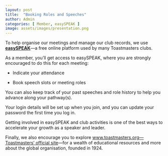 ```yaml
---
layout: post
title:  "Booking Roles and Speeches"
author: Admin
categories: [ Member, easySPEAK ]
image: assets/images/presentation.png
---
```

To help organise our meetings and manage our club records, we use [**easySPEAK**](https://toastmasterclub.org/portal.php?page=720)—a free online platform used by many Toastmasters clubs.

As a member, you’ll get access to easySPEAK, where you are strongly encouraged to do this for each meeting:

- Indicate your attendance

- Book speech slots or meeting roles

You can also keep track of your past speeches and role history to help you advance along your pathway(s).

Your login details will be set up when you join, and you can update your password the first time you log in.

Getting involved in easySPEAK and club activities is one of the best ways to accelerate your growth as a speaker and leader.

Finally, we also encourage you to explore [www.toastmasters.org—Toastmasters’ official site](http://www.toastmasters.org/)—for a wealth of educational resources and more about the global organisation, founded in 1924.
